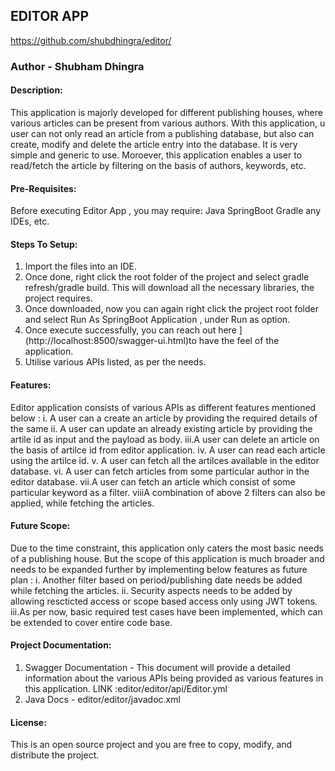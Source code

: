 ## EDITOR APP
https://github.com/shubdhingra/editor/
### Author - Shubham Dhingra

#### Description:
This application is majorly developed for different publishing houses, where various articles can be present from various authors.
With this application, u user can not only read an article from a publishing database, but also can create, modify and delete the article entry into the database.
It is very simple and generic to use. Moroever, this application enables a user to read/fetch the article by filtering on the basis of authors, keywords, etc.

#### Pre-Requisites:
Before executing Editor App , you may require:
Java
SpringBoot
Gradle
any IDEs, etc.

#### Steps To Setup:
1. Import the files into an IDE.
2. Once done, right click the root folder of the project and select gradle refresh/gradle build. This will download all the necessary libraries, the project requires.
3. Once downloaded, now you can again right click the project root folder and select Run As SpringBoot Application , under Run as option.
4. Once execute successfully, you can reach out here ] (http://localhost:8500/swagger-ui.html)to have the feel of the application.
5. Utilise various APIs listed, as per the needs.

#### Features:
Editor application consists of various APIs as different features mentioned below :
i.  A user can a create an article by providing the required details of the same
ii. A user can update an already existing article by providing the artile id as input and the payload as body.
iii.A user can delete an article on the basis of artilce id from editor application.
iv. A user can read each article using the artilce id.
v.  A user can fetch all the artilces available in the editor database.
vi. A user can fetch articles from some particular author in the editor database.
vii.A user can fetch an article which consist of some particular keyword as a filter.
viiiA combination of above 2 filters can also be applied, while fetching the articles.

#### Future Scope:
Due to the time constraint, this application only caters the most basic needs of a publishing house.
But the scope of this application is much broader and needs to be expanded further by implementing below features as future plan :
i.  Another filter based on period/publishing date needs be added while fetching the articles.
ii. Security aspects needs to be added by allowing rescticted access or scope based access only using JWT tokens.
iii.As per now, basic required test cases have been implemented, which can be extended to cover entire code base.

#### Project Documentation:
1. Swagger Documentation - This document will provide a detailed information about the various APIs being provided as various features in this application. 
LINK :editor/editor/api/Editor.yml
2. Java Docs - editor/editor/javadoc.xml

#### License:
This is an open source project and you are free to copy, modify, and distribute the project.
